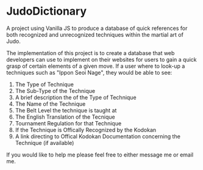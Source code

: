 # JudoDictionary

A project using Vanilla JS  to produce a database of quick references for both recognized and unrecognized 
techniques within the martial art of Judo. 

The implementation of this project is to create a database that web developers can use to implement on their websites for users to gain a 
quick grasp of certain elements of a given move. If a user where to look-up a techniques such as "Ippon Seoi Nage", they would be 
able to see: 

1) The Type of Technique 
2) The Sub-Type of the Technique
3) A brief description the of the Type of Technique
4) The Name of the Technique
5) The Belt Level the technique is taught at
6) The English Translation of the Tecnique
7) Tournament Regulation for that Technique
8) If the Technique is Offically Recognized by the Kodokan
9) A link directing to Offical Kodokan Documentation concerning the Technique (if available)

If you would like to help me please feel free to either message me or email me. 
